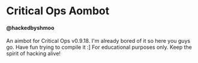 # Critical Ops Aombot
#### @hackedbyshmoo

An aimbot for Critical Ops v0.9.18. I'm already bored of it so here you guys go. Have fun trying to compile it :] For educational purposes only. Keep the spirit of hacking alive!
